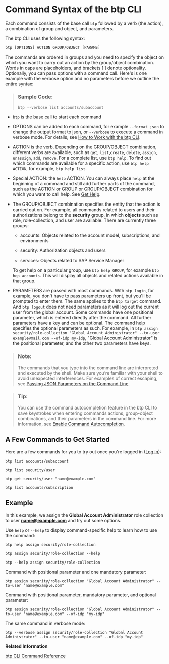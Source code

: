 <!-- loio69606f42743f46c29fa72c04e8c18674 -->

# Command Syntax of the btp CLI

Each command consists of the base call `btp` followed by a verb \(the action\), a combination of group and object, and parameters.

The btp CLI uses the following syntax:

```
btp [OPTIONS] ACTION GROUP/OBJECT [PARAMS]
```

The commands are ordered in groups and you need to specify the object on which you want to carry out an action by the group/object combination. Words in caps are placeholders, and brackets \[ \] denote optionality. Optionally, you can pass options with a command call. Here's is one example with the verbose option and no parameters before we outline the entire syntax:

> ### Sample Code:  
> ```
> btp --verbose list accounts/subaccount
> ```

-   `btp` is the base call to start each command

-   OPTIONS can be added to each command, for example `--format json` to change the output format to json, or `--verbose` to execute a command in verbose mode. For details, see [How to Work with the btp CLI](how-to-work-with-the-btp-cli-11d9f67.md).

-   ACTION is the verb. Depending on the GROUP/OBJECT combination, different verbs are available, such as `get`, `list`,`create`, `delete`, `assign`, `unassign`, `add`, `remove`. For a complete list, use `btp help`. To find out which commands are available for a specific action, use `btp help ACTION`, for example, `btp help list`.

-   Special ACTION: the `help` ACTION. You can always place `help` at the beginning of a command and still add further parts of the command, such as the ACTION or GROUP or GROUP/OBJECT combination for which you want to call help. See [Get Help](get-help-f8fd1e5.md).

-   The GROUP/OBJECT combination specifies the entity that the action is carried out on. For example, all commands related to users and their authorizations belong to the **security** group, in which **objects** such as role, role-collection, and user are available. There are currently three groups:

    -   accounts: Objects related to the account model, subscriptions, and environments

    -   security: Authorization objects and users

    -   services: Objects related to SAP Service Manager


    To get help on a particular group, use `btp help GROUP`, for example `btp hep accounts`. This will display all objects and related actions available in that group.

-   PARAMETERS are passed with most commands. With `btp login`, for example, you don't have to pass parameters up front, but you'll be prompted to enter them. The same applies to the `btp target` command. And `btp logout` does not need parameters as it will log out the current user from the global account. Some commands have one positional parameter, which is entered directly after the command. All further parameters have a key and can be optional. The command help specifies the optional parameters as such. For example, in `btp assign security/role-collection "Global Account Administrator" --to-user example@mail.com --of-idp my-idp`, "Global Account Administrator" is the positional parameter, and the other two parameters have keys.




> ### Note:  
> The commands that you type into the command line are interpreted and executed by the shell. Make sure you’re familiar with your shell to avoid unexpected interferences. For examples of correct escaping, see [Passing JSON Parameters on the Command Line](passing-json-parameters-on-the-command-line-899fe34.md).

> ### Tip:  
> You can use the command autocompletion feature in the btp CLI to save keystrokes when entering commands actions, group-object combinations, and their parameters in the command line. For more information, see [Enable Command Autocompletion](enable-command-autocompletion-46355fa.md).



<a name="loio69606f42743f46c29fa72c04e8c18674__section_uzv_sxz_mlb"/>

## A Few Commands to Get Started

Here are a few commands for you to try out once you're logged in \([Log in](log-in-e241b30.md)\):

```
btp list accounts/subaccount
```

```
btp list security/user
```

```
btp get security/user "name@example.com"
```

```
btp list accounts/subscription
```



## Example

In this example, we assign the **Global Account Administrator** role collection to user **name@example.com** and try out some options.

Use `help` or `--help` to display command-specific help to learn how to use the command:

```
btp help assign security/role-collection
```

```
btp assign security/role-collection --help
```

```
btp --help assign security/role-collection
```

Command with positional parameter and one mandatory parameter:

```
btp assign security/role-collection "Global Account Administrator" --to-user "name@example.com"
```

Command with positional parameter, mandatory parameter, and optional parameter:

```
btp assign security/role-collection "Global Account Administrator" --to-user "name@example.com" --of-idp "my-idp"
```

The same command in verbose mode:

```
btp --verbose assign security/role-collection "Global Account Administrator" --to-user "name@example.com" --of-idp "my-idp"
```

**Related Information**  


[btp CLI Command Reference](https://help.sap.com/docs/BTP/btp-cli/intro.html)

